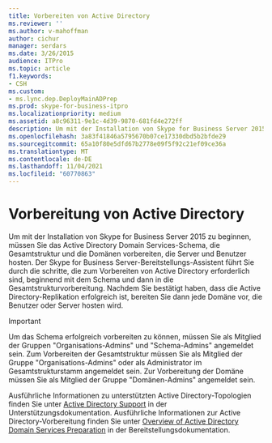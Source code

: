 ```yaml
---
title: Vorbereiten von Active Directory
ms.reviewer: ''
ms.author: v-mahoffman
author: cichur
manager: serdars
ms.date: 3/26/2015
audience: ITPro
ms.topic: article
f1.keywords:
- CSH
ms.custom:
- ms.lync.dep.DeployMainADPrep
ms.prod: skype-for-business-itpro
ms.localizationpriority: medium
ms.assetid: a8c96311-9e1c-4d39-9870-681fd4e272ff
description: Um mit der Installation von Skype for Business Server 2015 zu beginnen, müssen Sie das Active Directory Domain Services-Schema, die Gesamtstruktur und die Domänen vorbereiten, die Server und Benutzer hosten. Der Skype for Business Server-Bereitstellungs-Assistent führt Sie durch die schritte, die zum Vorbereiten von Active Directory erforderlich sind, beginnend mit dem Schema und dann in die Gesamtstrukturvorbereitung. Nachdem Sie bestätigt haben, dass die Active Directory-Replikation erfolgreich ist, bereiten Sie dann jede Domäne vor, die Benutzer oder Server hosten wird.
ms.openlocfilehash: 3a83f41846a5795670b07ce17330dbd5b2bfde29
ms.sourcegitcommit: 65a10f80e5dfd67b2778e09f5f92c21ef09ce36a
ms.translationtype: MT
ms.contentlocale: de-DE
ms.lasthandoff: 11/04/2021
ms.locfileid: "60770863"
---
```

# <a name="prepare-active-directory"></a>Vorbereitung von Active Directory

Um mit der Installation von Skype for Business Server 2015 zu beginnen, müssen Sie das Active Directory Domain Services-Schema, die Gesamtstruktur und die Domänen vorbereiten, die Server und Benutzer hosten. Der Skype for Business Server-Bereitstellungs-Assistent führt Sie durch die schritte, die zum Vorbereiten von Active Directory erforderlich sind, beginnend mit dem Schema und dann in die Gesamtstrukturvorbereitung. Nachdem Sie bestätigt haben, dass die Active Directory-Replikation erfolgreich ist, bereiten Sie dann jede Domäne vor, die Benutzer oder Server hosten wird.

> [!IMPORTANT]
> Um das Schema erfolgreich vorbereiten zu können, müssen Sie als Mitglied der Gruppen "Organisations-Admins" und "Schema-Admins" angemeldet sein. Zum Vorbereiten der Gesamtstruktur müssen Sie als Mitglied der Gruppe "Organisations-Admins" oder als Administrator im Gesamtstrukturstamm angemeldet sein. Zur Vorbereitung der Domäne müssen Sie als Mitglied der Gruppe "Domänen-Admins" angemeldet sein.

Ausführliche Informationen zu unterstützten Active Directory-Topologien finden Sie unter [Active Directory Support](/previous-versions/office/lync-server-2013/lync-server-2013-active-directory-support) in der Unterstützungsdokumentation. Ausführliche Informationen zur Active Directory-Vorbereitung finden Sie unter [Overview of Active Directory Domain Services Preparation](/previous-versions/office/lync-server-2013/lync-server-2013-overview-of-active-directory-domain-services-preparation) in der Bereitstellungsdokumentation.